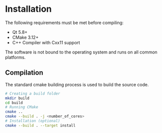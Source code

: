 # Installation

The following requirements must be met before compiling: 
- Qt 5.8+
- CMake 3.12+
- C++ Compiler with Cxx11 support

 The software is not bound to the operating system and runs on all common platforms.
 
## Compilation

The standard cmake building process is used to build the source code.
 
```bash
# Creating a build folder
mkdir build
cd build
# Running CMake
cmake ..
cmake --build . -j <number_of_cores>
# Installation (optional)
cmake --build . --target install
```